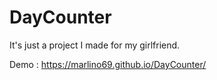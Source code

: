 # DayCounter
It's just a project I made for my girlfriend.

Demo : https://marlino69.github.io/DayCounter/
